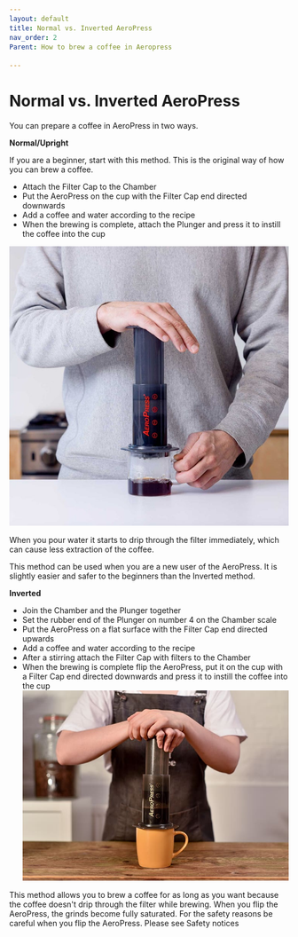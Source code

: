 ```yaml
---
layout: default
title: Normal vs. Inverted AeroPress
nav_order: 2
Parent: How to brew a coffee in Aeropress

---
```

# Normal vs. Inverted AeroPress

You can prepare a coffee in AeroPress in two ways.

**Normal/Upright**

If you are a beginner, start with this method. This is the original way of how you can brew a coffee.

- Attach the Filter Cap to the Chamber
- Put the AeroPress on the cup with the Filter Cap end directed downwards
- Add a coffee and water according to the recipe
- When the brewing is complete, attach the Plunger and press it to instill the coffee into the cup

![image](../../assets/images/AeroPress-Original-Coffee-Maker_700x.jpg)

When you pour water it starts to drip through the filter immediately, which can cause less extraction of the coffee.

This method can be used when you are a new user of the AeroPress. It is slightly easier and safer to the beginners than the Inverted method.

**Inverted**

- Join the Chamber and the Plunger together
- Set the rubber end of the Plunger on number 4 on the Chamber scale
- Put the AeroPress on a flat surface with the Filter Cap end directed upwards
- Add a coffee and water according to the recipe
- After a stirring attach the Filter Cap with filters to the Chamber
- When the brewing is complete flip the AeroPress, put it on the cup with a Filter Cap end directed downwards and press it to instill the coffee into the cup
![image](../../assets/images/aeropress-plunge.jpg)

This method allows you to brew a coffee for as long as you want because the coffee doesn't drip through the filter while brewing. When you flip the AeroPress, the grinds become fully saturated. For the safety reasons be careful when you flip the AeroPress. Please see Safety notices